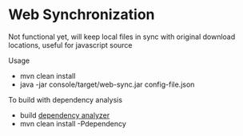 Web Synchronization
===

Not functional yet, will keep local files in sync with original download locations, useful for javascript source

Usage

- mvn clean install
- java -jar console/target/web-sync.jar config-file.json

To build with dependency analysis

- build [dependency analyzer](https://github.com/SeanShubin/dependency-analyzer)
- mvn clean install -Pdependency
